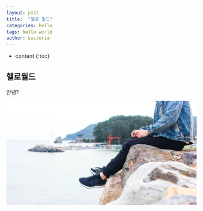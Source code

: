 ```yaml
---
layout: post
title:  "헬로 월드"
categories: hello
tags: hello world
author: bactoria
---
```


* content
{:toc}

## 헬로월드

안녕?


![](./1.jpg)
